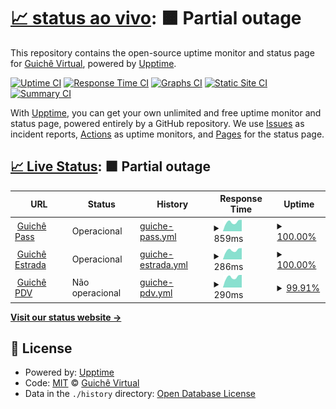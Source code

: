 # [📈 status ao vivo](https://guichevirtual.github.io/statuspage): <!--live status--> **🟧 Partial outage**

This repository contains the open-source uptime monitor and status page for [Guichê Virtual](https://www.guichevirtual.com.br), powered by [Upptime](https://github.com/upptime/upptime).

[![Uptime CI](https://github.com/guichevirtual/statuspage/workflows/Uptime%20CI/badge.svg)](https://github.com/guichevirtual/statuspage/actions?query=workflow%3A%22Uptime+CI%22)
[![Response Time CI](https://github.com/guichevirtual/statuspage/workflows/Response%20Time%20CI/badge.svg)](https://github.com/guichevirtual/statuspage/actions?query=workflow%3A%22Response+Time+CI%22)
[![Graphs CI](https://github.com/guichevirtual/statuspage/workflows/Graphs%20CI/badge.svg)](https://github.com/guichevirtual/statuspage/actions?query=workflow%3A%22Graphs+CI%22)
[![Static Site CI](https://github.com/guichevirtual/statuspage/workflows/Static%20Site%20CI/badge.svg)](https://github.com/guichevirtual/statuspage/actions?query=workflow%3A%22Static+Site+CI%22)
[![Summary CI](https://github.com/guichevirtual/statuspage/workflows/Summary%20CI/badge.svg)](https://github.com/guichevirtual/statuspage/actions?query=workflow%3A%22Summary+CI%22)

With [Upptime](https://upptime.js.org), you can get your own unlimited and free uptime monitor and status page, powered entirely by a GitHub repository. We use [Issues](https://github.com/guichevirtual/statuspage/issues) as incident reports, [Actions](https://github.com/guichevirtual/statuspage/actions) as uptime monitors, and [Pages](https://guichevirtual.github.io/statuspage) for the status page.

## [📈 Live Status](https://demo.upptime.js.org): <!--live status--> **🟧 Partial outage**

<!--start: status pages-->
<!-- This summary is generated by Upptime (https://github.com/upptime/upptime) -->
<!-- Do not edit this manually, your changes will be overwritten -->
<!-- prettier-ignore -->
| URL | Status | History | Response Time | Uptime |
| --- | ------ | ------- | ------------- | ------ |
| <img alt="" src="https://favicons.githubusercontent.com/guichepass.com.br" height="13"> [Guichê Pass](https://guichepass.com.br/) | Operacional | [guiche-pass.yml](https://github.com/guichevirtual/statuspage/commits/HEAD/history/guiche-pass.yml) | <details><summary><img alt="Response time graph" src="./graphs/guiche-pass/response-time-week.png" height="20"> 859ms</summary><br><a href="https://guichevirtual.github.io/statuspage/history/guiche-pass"><img alt="Response time 859" src="https://img.shields.io/endpoint?url=https%3A%2F%2Fraw.githubusercontent.com%2Fguichevirtual%2Fstatuspage%2FHEAD%2Fapi%2Fguiche-pass%2Fresponse-time.json"></a><br><a href="https://guichevirtual.github.io/statuspage/history/guiche-pass"><img alt="24-hour response time 859" src="https://img.shields.io/endpoint?url=https%3A%2F%2Fraw.githubusercontent.com%2Fguichevirtual%2Fstatuspage%2FHEAD%2Fapi%2Fguiche-pass%2Fresponse-time-day.json"></a><br><a href="https://guichevirtual.github.io/statuspage/history/guiche-pass"><img alt="7-day response time 859" src="https://img.shields.io/endpoint?url=https%3A%2F%2Fraw.githubusercontent.com%2Fguichevirtual%2Fstatuspage%2FHEAD%2Fapi%2Fguiche-pass%2Fresponse-time-week.json"></a><br><a href="https://guichevirtual.github.io/statuspage/history/guiche-pass"><img alt="30-day response time 859" src="https://img.shields.io/endpoint?url=https%3A%2F%2Fraw.githubusercontent.com%2Fguichevirtual%2Fstatuspage%2FHEAD%2Fapi%2Fguiche-pass%2Fresponse-time-month.json"></a><br><a href="https://guichevirtual.github.io/statuspage/history/guiche-pass"><img alt="1-year response time 859" src="https://img.shields.io/endpoint?url=https%3A%2F%2Fraw.githubusercontent.com%2Fguichevirtual%2Fstatuspage%2FHEAD%2Fapi%2Fguiche-pass%2Fresponse-time-year.json"></a></details> | <details><summary><a href="https://guichevirtual.github.io/statuspage/history/guiche-pass">100.00%</a></summary><a href="https://guichevirtual.github.io/statuspage/history/guiche-pass"><img alt="All-time uptime 100.00%" src="https://img.shields.io/endpoint?url=https%3A%2F%2Fraw.githubusercontent.com%2Fguichevirtual%2Fstatuspage%2FHEAD%2Fapi%2Fguiche-pass%2Fuptime.json"></a><br><a href="https://guichevirtual.github.io/statuspage/history/guiche-pass"><img alt="24-hour uptime 100.00%" src="https://img.shields.io/endpoint?url=https%3A%2F%2Fraw.githubusercontent.com%2Fguichevirtual%2Fstatuspage%2FHEAD%2Fapi%2Fguiche-pass%2Fuptime-day.json"></a><br><a href="https://guichevirtual.github.io/statuspage/history/guiche-pass"><img alt="7-day uptime 100.00%" src="https://img.shields.io/endpoint?url=https%3A%2F%2Fraw.githubusercontent.com%2Fguichevirtual%2Fstatuspage%2FHEAD%2Fapi%2Fguiche-pass%2Fuptime-week.json"></a><br><a href="https://guichevirtual.github.io/statuspage/history/guiche-pass"><img alt="30-day uptime 100.00%" src="https://img.shields.io/endpoint?url=https%3A%2F%2Fraw.githubusercontent.com%2Fguichevirtual%2Fstatuspage%2FHEAD%2Fapi%2Fguiche-pass%2Fuptime-month.json"></a><br><a href="https://guichevirtual.github.io/statuspage/history/guiche-pass"><img alt="1-year uptime 100.00%" src="https://img.shields.io/endpoint?url=https%3A%2F%2Fraw.githubusercontent.com%2Fguichevirtual%2Fstatuspage%2FHEAD%2Fapi%2Fguiche-pass%2Fuptime-year.json"></a></details>
| <img alt="" src="https://favicons.githubusercontent.com/guichepass.com.br" height="13"> [Guichê Estrada](https://guichepass.com.br/guiche-estrada) | Operacional | [guiche-estrada.yml](https://github.com/guichevirtual/statuspage/commits/HEAD/history/guiche-estrada.yml) | <details><summary><img alt="Response time graph" src="./graphs/guiche-estrada/response-time-week.png" height="20"> 286ms</summary><br><a href="https://guichevirtual.github.io/statuspage/history/guiche-estrada"><img alt="Response time 286" src="https://img.shields.io/endpoint?url=https%3A%2F%2Fraw.githubusercontent.com%2Fguichevirtual%2Fstatuspage%2FHEAD%2Fapi%2Fguiche-estrada%2Fresponse-time.json"></a><br><a href="https://guichevirtual.github.io/statuspage/history/guiche-estrada"><img alt="24-hour response time 286" src="https://img.shields.io/endpoint?url=https%3A%2F%2Fraw.githubusercontent.com%2Fguichevirtual%2Fstatuspage%2FHEAD%2Fapi%2Fguiche-estrada%2Fresponse-time-day.json"></a><br><a href="https://guichevirtual.github.io/statuspage/history/guiche-estrada"><img alt="7-day response time 286" src="https://img.shields.io/endpoint?url=https%3A%2F%2Fraw.githubusercontent.com%2Fguichevirtual%2Fstatuspage%2FHEAD%2Fapi%2Fguiche-estrada%2Fresponse-time-week.json"></a><br><a href="https://guichevirtual.github.io/statuspage/history/guiche-estrada"><img alt="30-day response time 286" src="https://img.shields.io/endpoint?url=https%3A%2F%2Fraw.githubusercontent.com%2Fguichevirtual%2Fstatuspage%2FHEAD%2Fapi%2Fguiche-estrada%2Fresponse-time-month.json"></a><br><a href="https://guichevirtual.github.io/statuspage/history/guiche-estrada"><img alt="1-year response time 286" src="https://img.shields.io/endpoint?url=https%3A%2F%2Fraw.githubusercontent.com%2Fguichevirtual%2Fstatuspage%2FHEAD%2Fapi%2Fguiche-estrada%2Fresponse-time-year.json"></a></details> | <details><summary><a href="https://guichevirtual.github.io/statuspage/history/guiche-estrada">100.00%</a></summary><a href="https://guichevirtual.github.io/statuspage/history/guiche-estrada"><img alt="All-time uptime 100.00%" src="https://img.shields.io/endpoint?url=https%3A%2F%2Fraw.githubusercontent.com%2Fguichevirtual%2Fstatuspage%2FHEAD%2Fapi%2Fguiche-estrada%2Fuptime.json"></a><br><a href="https://guichevirtual.github.io/statuspage/history/guiche-estrada"><img alt="24-hour uptime 100.00%" src="https://img.shields.io/endpoint?url=https%3A%2F%2Fraw.githubusercontent.com%2Fguichevirtual%2Fstatuspage%2FHEAD%2Fapi%2Fguiche-estrada%2Fuptime-day.json"></a><br><a href="https://guichevirtual.github.io/statuspage/history/guiche-estrada"><img alt="7-day uptime 100.00%" src="https://img.shields.io/endpoint?url=https%3A%2F%2Fraw.githubusercontent.com%2Fguichevirtual%2Fstatuspage%2FHEAD%2Fapi%2Fguiche-estrada%2Fuptime-week.json"></a><br><a href="https://guichevirtual.github.io/statuspage/history/guiche-estrada"><img alt="30-day uptime 100.00%" src="https://img.shields.io/endpoint?url=https%3A%2F%2Fraw.githubusercontent.com%2Fguichevirtual%2Fstatuspage%2FHEAD%2Fapi%2Fguiche-estrada%2Fuptime-month.json"></a><br><a href="https://guichevirtual.github.io/statuspage/history/guiche-estrada"><img alt="1-year uptime 100.00%" src="https://img.shields.io/endpoint?url=https%3A%2F%2Fraw.githubusercontent.com%2Fguichevirtual%2Fstatuspage%2FHEAD%2Fapi%2Fguiche-estrada%2Fuptime-year.json"></a></details>
| <img alt="" src="https://favicons.githubusercontent.com/pdv.guichepass.com.br" height="13"> [Guichê PDV](https://pdv.guichepass.com.br/) | Não operacional | [guiche-pdv.yml](https://github.com/guichevirtual/statuspage/commits/HEAD/history/guiche-pdv.yml) | <details><summary><img alt="Response time graph" src="./graphs/guiche-pdv/response-time-week.png" height="20"> 290ms</summary><br><a href="https://guichevirtual.github.io/statuspage/history/guiche-pdv"><img alt="Response time 290" src="https://img.shields.io/endpoint?url=https%3A%2F%2Fraw.githubusercontent.com%2Fguichevirtual%2Fstatuspage%2FHEAD%2Fapi%2Fguiche-pdv%2Fresponse-time.json"></a><br><a href="https://guichevirtual.github.io/statuspage/history/guiche-pdv"><img alt="24-hour response time 290" src="https://img.shields.io/endpoint?url=https%3A%2F%2Fraw.githubusercontent.com%2Fguichevirtual%2Fstatuspage%2FHEAD%2Fapi%2Fguiche-pdv%2Fresponse-time-day.json"></a><br><a href="https://guichevirtual.github.io/statuspage/history/guiche-pdv"><img alt="7-day response time 290" src="https://img.shields.io/endpoint?url=https%3A%2F%2Fraw.githubusercontent.com%2Fguichevirtual%2Fstatuspage%2FHEAD%2Fapi%2Fguiche-pdv%2Fresponse-time-week.json"></a><br><a href="https://guichevirtual.github.io/statuspage/history/guiche-pdv"><img alt="30-day response time 290" src="https://img.shields.io/endpoint?url=https%3A%2F%2Fraw.githubusercontent.com%2Fguichevirtual%2Fstatuspage%2FHEAD%2Fapi%2Fguiche-pdv%2Fresponse-time-month.json"></a><br><a href="https://guichevirtual.github.io/statuspage/history/guiche-pdv"><img alt="1-year response time 290" src="https://img.shields.io/endpoint?url=https%3A%2F%2Fraw.githubusercontent.com%2Fguichevirtual%2Fstatuspage%2FHEAD%2Fapi%2Fguiche-pdv%2Fresponse-time-year.json"></a></details> | <details><summary><a href="https://guichevirtual.github.io/statuspage/history/guiche-pdv">99.91%</a></summary><a href="https://guichevirtual.github.io/statuspage/history/guiche-pdv"><img alt="All-time uptime 99.91%" src="https://img.shields.io/endpoint?url=https%3A%2F%2Fraw.githubusercontent.com%2Fguichevirtual%2Fstatuspage%2FHEAD%2Fapi%2Fguiche-pdv%2Fuptime.json"></a><br><a href="https://guichevirtual.github.io/statuspage/history/guiche-pdv"><img alt="24-hour uptime 99.91%" src="https://img.shields.io/endpoint?url=https%3A%2F%2Fraw.githubusercontent.com%2Fguichevirtual%2Fstatuspage%2FHEAD%2Fapi%2Fguiche-pdv%2Fuptime-day.json"></a><br><a href="https://guichevirtual.github.io/statuspage/history/guiche-pdv"><img alt="7-day uptime 99.91%" src="https://img.shields.io/endpoint?url=https%3A%2F%2Fraw.githubusercontent.com%2Fguichevirtual%2Fstatuspage%2FHEAD%2Fapi%2Fguiche-pdv%2Fuptime-week.json"></a><br><a href="https://guichevirtual.github.io/statuspage/history/guiche-pdv"><img alt="30-day uptime 99.91%" src="https://img.shields.io/endpoint?url=https%3A%2F%2Fraw.githubusercontent.com%2Fguichevirtual%2Fstatuspage%2FHEAD%2Fapi%2Fguiche-pdv%2Fuptime-month.json"></a><br><a href="https://guichevirtual.github.io/statuspage/history/guiche-pdv"><img alt="1-year uptime 99.91%" src="https://img.shields.io/endpoint?url=https%3A%2F%2Fraw.githubusercontent.com%2Fguichevirtual%2Fstatuspage%2FHEAD%2Fapi%2Fguiche-pdv%2Fuptime-year.json"></a></details>

<!--end: status pages-->

[**Visit our status website →**](https://guichevirtual.github.io/statuspage)

## 📄 License

- Powered by: [Upptime](https://github.com/upptime/upptime)
- Code: [MIT](./LICENSE) © [Guichê Virtual](https://www.guichevirtual.com.br)
- Data in the `./history` directory: [Open Database License](https://opendatacommons.org/licenses/odbl/1-0/)
